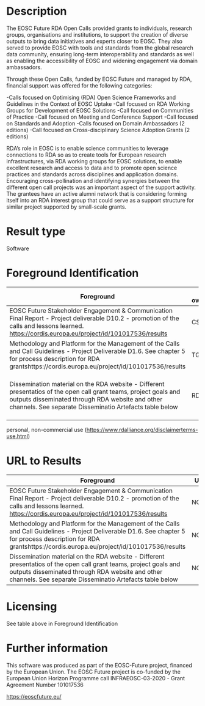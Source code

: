 # Description

The EOSC Future RDA Open Calls provided grants to individuals, research groups, organisations and institutions, to support the creation of diverse outputs to bring data initiatives and experts closer to EOSC. They also served to provide EOSC with tools and standards from the global research data community, ensuring long-term interoperability and standards as well as enabling the accessibility of EOSC and widening engagement via domain ambassadors.

Through these Open Calls, funded by EOSC Future and managed by RDA, financial support was offered for the following categories:

-Calls focused on Optimising (RDA) Open Science Frameworks and Guidelines in the Context of EOSC Uptake
-Call focused on RDA Working Groups for Development of EOSC Solutions
-Call focused on Communities of Practice
-Call focused on Meeting and Conference Support
-Call focused on Standards and Adoption
-Calls focused on Domain Ambassadors (2 editions)
-Call focused on Cross-disciplinary Science Adoption Grants (2 editions)

RDA’s role in EOSC is to enable science communities to leverage connections to RDA so as to create tools for European research infrastructures, via RDA working groups for EOSC solutions, to enable excellent research and access to data and to promote open science practices and standards across disciplines and application domains. Encouraging cross-pollination and identifying synergies between the different open call projects was an important aspect of the support activity. The grantees have an active alumni network that is considering forming itself into an RDA interest group that could serve as a support structure for similar project supported by small-scale grants.

# Result type

Software

# Foreground Identification

| Foreground | IP owner | license|
|------------|----------|--------|
|EOSC Future Stakeholder Engagement & Communication Final Report - Project deliverable D10.2 - promotion of the calls and lessons learned. https://cordis.europa.eu/project/id/101017536/results|CSC|[CC-BY 4.0](https://creativecommons.org/licenses/by/4.0/deed.es)|
|Methodology and Platform for the Management of the Calls and Call Guidelines - Project Deliverable D1.6. See chapter 5 for process description for RDA grantshttps://cordis.europa.eu/project/id/101017536/results|TGB|[CC-BY 4.0](https://creativecommons.org/licenses/by/4.0/deed.es)|
|Dissemination material on the RDA website - Different presentatios of the open call grant teams, project goals and outputs disseminated through RDA website and other channels. See separate Disseminatio Artefacts table below |RDA|Copyright, with permissions for reproduction for
personal, non-commercial use (https://www.rdalliance.org/disclaimerterms-use.html)





# URL to Results

| Foreground | URL|
|------------|----------|
|EOSC Future Stakeholder Engagement & Communication Final Report - Project deliverable D10.2 - promotion of the calls and lessons learned. https://cordis.europa.eu/project/id/101017536/results |NONE|
|Methodology and Platform for the Management of the Calls and Call Guidelines - Project Deliverable D1.6. See chapter 5 for process description for RDA grantshttps://cordis.europa.eu/project/id/101017536/results| NONE|
|Dissemination material on the RDA website - Different presentatios of the open call grant teams, project goals and outputs disseminated through RDA website and other channels. See separate Disseminatio Artefacts table below| NONE|


# Licensing
See table above in Foreground Identification

# Further information
This software was produced as part of the EOSC-Future project, financed by the European Union.
The EOSC Future project is co-funded by the European Union Horizon Programme call INFRAEOSC-03-2020 - Grant Agreement Number 101017536

https://eoscfuture.eu/
